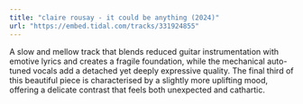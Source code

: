 ```yaml
---
title: "claire rousay - it could be anything (2024)"
url: "https://embed.tidal.com/tracks/331924855"
---
```


A slow and mellow track that blends reduced guitar instrumentation with emotive
lyrics and creates a fragile foundation, while the mechanical auto-tuned vocals
add a detached yet deeply expressive quality. The final third of this beautiful
piece is characterised by a slightly more uplifting mood, offering a delicate
contrast that feels both unexpected and cathartic. 
